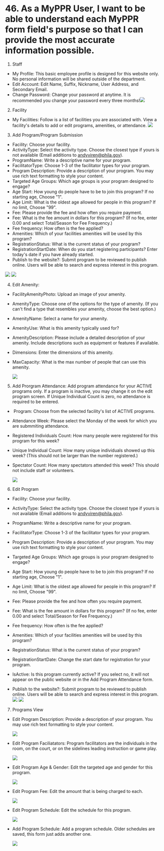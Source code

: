 # 46. As a MyPPR User, I want to be able to understand each MyPPR form field's purpose so that I can provide the most accurate information possible.

1. Staff
- My Profile: This basic employee profile is designed for this website only. No personal information will be shared outside of the department.
- Edit Account: Edit Name, Suffix, Nickname, User Address, and Secondary Email.
- Change Password: Change your password at anytime. It is recommended you change your password every three months!![](images/46/01.PNG)

2. Facility
- My Facilities: Follow is a list of facilities you are associated with. View a facility's details to add or edit programs, amenities, or attendance.
  ![](images/46/02.PNG)

3. Add Program/Program Submission
- Facility: Choose your facility. 
- ActivityType: Select the activity type. Choose the closest type if yours is not available (Email additions to andyviren@phila.gov).
- ProgramName: Write a descriptive name for your program.
- FacilitatorType: Choose 1-3 of the facilitator types for your program.
- Program Description: Provide a description of your program. You may use rich text formatting to style your content.
- Targeted Age Groups: Which age groups is your program designed to engage?
- Age Start: How young do people have to be to join this program? If no starting age, Choose "1".
- Age Limit: What is the oldest age allowed for people in this program? If no limit, Choose "99".
- Fee: Please provide the fee and how often you require payment.
- Fee: What is the fee amount in dollars for this program? (If no fee, enter 0.00 and select Total/Season for Fee Frequency.)
- Fee frequency: How often is the fee applied?
- Amenities: Which of your facilities amenities will be used by this program? 
- RegistrationStatus: What is the current status of your program?
- RegistrationStartDate: When do you start registering participants? Enter today's date if you have already started.
- Publish to the website?: Submit program to be reviewed to publish online. Users will be able to search and express interest in this program.

![](images/46/04.PNG)
![](images/46/05.PNG)

4. Edit Amenity:
- FacilityAmenityPhoto: Upload an image of your amenity.

- AmenityType: Choose one of the options for the type of amenity. (If you can't find a type that resembles your amenity, choose the best option.)

- AmenityName: Select a name for your amenity. 

- AmenityUse: What is this amenity typically used for?

- AmenityDescription: Please include a detailed description of your amenity. Include descriptions such as equipment or features  if available.

- Dimensions: Enter the dimensions of this amenity.

- MaxCapacity: What is the max number of people that can use this amenity.

  ![](images/46/03.PNG)

5. Add Prorgram Attendance: Add program attendance for your ACTIVE programs only. If a program is inactive, you may change it on the edit program screen. If Unique Individual Count is zero, no attendance is required to be entered.

- ​ Program: Choose from the selected facility's list of ACTIVE programs.
- Attendance Week: Please select the Monday of the week for which you are submmiting attendance.
- Registered Individuals Count: How many people were registered for this program for this week?
- Unique Individual Count: How many unique individuals showed up this week? (This should not be larger than the number registered.)
- Spectator Count: How many spectators attended this week? This should not include staff or volunteers.

   ![](images/46/06.PNG)

6. Edit Program
- Facility: Choose your facility.

- ActivityType: Select the activity type. Choose the closest type if yours is not available (Email additions to andyviren@phila.gov).

- ProgramName: Write a descriptive name for your program.

- FacilitatorType: Choose 1-3 of the facilitator types for your program.

- Program Description: Provide a description of your program. You may use rich text formatting to style your content.

- Targeted Age Groups: Which age groups is your program designed to engage?

- Age Start: How young do people have to be to join this program? If no starting age, Choose "1".

- Age Limit: What is the oldest age allowed for people in this program? If no limit, Choose "99".

- Fee: Please provide the fee and how often you require payment.

- Fee: What is the fee amount in dollars for this program? (If no fee, enter 0.00 and select Total/Season for Fee Frequency.)

- Fee frequency: How often is the fee applied?

- Amenities: Which of your facilities amenities will be used by this program? 

- RegistrationStatus: What is the current status of your program?

- RegistrationStartDate: Change the start date for registration for your program.

- IsActive: Is this program currently active? If you select no, it will not appear on the public website or in the Add Program Attendance form. 

- Publish to the website?: Submit program to be reviewed to publish online. Users will be able to search and express interest in this program.
  ![](images/46/07.PNG)
  ![](images/46/08.PNG)

7. Programs View
- Edit Program Description: Provide a description of your program. You may use rich text formatting to style your content.

  ![](images/46/10.PNG)

- Edit Program Faciliatators: Program facilitators are the individuals in the room, on the court, or on the sidelines leading instruction or game play. 

  ![](images/46/11.PNG)

- Edit Program Age & Gender: Edit the targeted age and gender for this program. 

  ![](images/46/12.PNG)

- Edit Program Fee: Edit the amount that is being charged to each.

  ![](images/46/13.PNG)

- Edit Program Schedule: Edit the schedule for this program.

  ![](images/46/14.PNG)

- Add Program Schedule: Add a program schedule. Older schedules are saved, this form just adds another one. 

  ![](images/46/15.PNG)